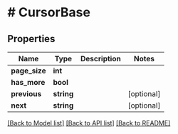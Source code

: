 # # CursorBase

## Properties

Name | Type | Description | Notes
------------ | ------------- | ------------- | -------------
**page_size** | **int** |  |
**has_more** | **bool** |  |
**previous** | **string** |  | [optional]
**next** | **string** |  | [optional]

[[Back to Model list]](../../README.md#models) [[Back to API list]](../../README.md#endpoints) [[Back to README]](../../README.md)
